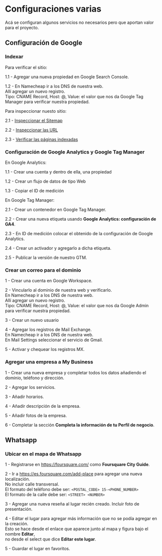 # Configuraciones varias

Acá se configuran algunos servicios no necesarios pero que aportan valor para el proyecto.

## Configuración de Google

### Indexar

Para verificar el sitio:

1.1 - Agregar una nueva propiedad en Google Search Console.

1.2 - En Namecheap ir a los DNS de nuestra web.\
    Allí agregar un nuevo registro.\
    Tipo: CNAME Record, Host: @, Value: el valor que nos da Google Tag Manager para verificar nuestra propiedad.

Para inspeccionar nuesto sitio:

2.1 - [Inspeccionar el Sitemap](https://search.google.com/search-console/sitemaps)

2.2 - [Inspeccionar las URL](https://search.google.com/search-console?action=inspect)

2.3 - [Verificar las páginas indexadas](https://search.google.com/search-console/index)

### Configuración de Google Analytics y Google Tag Manager

En Google Analytics:

1.1 - Crear una cuenta y dentro de ella, una propiedad

1.2 - Crear un flujo de datos de tipo Web

1.3 - Copiar el ID de medición

En Google Tag Manager:

2.1 - Crear un contenedor en Google Tag Manager.

2.2 - Crear una nueva etiqueta usando **Google Analytics: configuración de GA4**.

2.3 - En ID de medición colocar el obtenido de la configuración de Google Analytics.

2.4 - Crear un activador y agregarlo a dicha etiqueta.

2.5 - Publicar la versión de nuestro GTM.

### Crear un correo para el dominio

1 - Crear una cuenta en Google Workspace.

2 - Vincularlo al dominio de nuestra web y verificarlo.\
    En Namecheap ir a los DNS de nuestra web.\
    Allí agregar un nuevo registro.\
    Tipo: CNAME Record, Host: @, Value: el valor que nos da Google Admin para verificar nuestra propiedad.

3 - Crear un nuevo usuario

4 - Agregar los registros de Mail Exchange.\
    En Namecheap ir a los DNS de nuestra web.\
    En Mail Settings seleccionar el servicio de Gmail.

5 - Activar y chequear los registros MX.

### Agregar una empresa a My Business

1 - Crear una nueva empresa y completar todos los datos añadiendo el dominio, teléfono y dirección.

2 - Agregar los servicios.

3 - Añadir horarios.

4 - Añadir descripción de la empresa.

5 - Añadir fotos de la empresa.

6 - Completar la sección **Completa la información de tu Perfil de negocio**.

## Whatsapp

### Ubicar en el mapa de Whatsapp

1 - Registrarse en https://foursquare.com/ como **Foursquare City Guide**.

2 - Ir a https://es.foursquare.com/add-place para agregar una nueva localización.\
    No incluir calle transversal.\
    El formato del teléfono debe ser: `<POSTAL_CODE> 15-<PHONE_NUMBER>`\
    El formato de la calle debe ser: `<STREET> <NUMBER>`

3 - Agregar una nueva reseña al lugar recién creado. Incluir foto de presentación.

4 - Editar el lugar para agregar más información que no se podía agregar en la creación.\
    Esto se hace desde el enlace que aparece junto al mapa y figura bajo el nombre **Editar**,\
    no desde el select que dice **Editar este lugar**.

5 - Guardar el lugar en favoritos.

